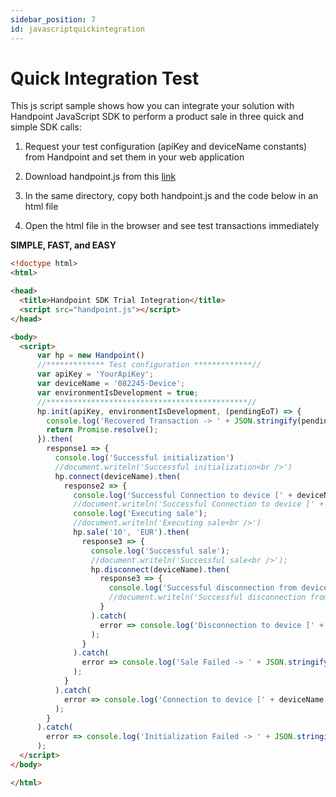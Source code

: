 ```yaml
---
sidebar_position: 7
id: javascriptquickintegration
---
```




# Quick Integration Test

This js script sample shows how you can integrate your solution with Handpoint JavaScript SDK to perform a product sale in three quick and simple SDK calls:

1) Request your test configuration (apiKey and deviceName constants) from Handpoint and set them in your web application

2) Download handpoint.js from this [link](https://hpoint-cr-binaries-prod.s3.amazonaws.com/cloud/sdk/wrappers/js/6.0.0/handpoint-6.0.0.js)

3) In the same directory, copy both handpoint.js and the code below in an html file

4) Open the html file in the browser and see test transactions immediately

**SIMPLE, FAST, and EASY**

```html
<!doctype html>
<html>

<head>
  <title>Handpoint SDK Trial Integration</title>
  <script src="handpoint.js"></script>
</head>

<body>
  <script>
      var hp = new Handpoint()
      //************* Test configuration *************//
      var apiKey = 'YourApiKey';
      var deviceName = '082245-Device';
      var environmentIsDevelopment = true;
      //*********************************************//
      hp.init(apiKey, environmentIsDevelopment, (pendingEoT) => {
        console.log('Recovered Transaction -> ' + JSON.stringify(pendingEoT));
        return Promise.resolve();
      }).then(
        response1 => {
          console.log('Successful initialization')
          //document.writeln('Successful initialization<br />')
          hp.connect(deviceName).then(
            response2 => {
              console.log('Successful Connection to device [' + deviceName + ']');
              //document.writeln('Successful Connection to device [' + deviceName + ']<br />')
              console.log('Executing sale');
              //document.writeln('Executing sale<br />')
              hp.sale('10', 'EUR').then(
                response3 => {
                  console.log('Successful sale');
                  //document.writeln('Successful sale<br />');
                  hp.disconnect(deviceName).then(
                    response3 => {
                      console.log('Successful disconnection from device [' + deviceName + ']')
                      //document.writeln('Successful disconnection from device [' + deviceName + ']<br />')
                    }
                  ).catch(
                    error => console.log('Disconnection to device [' + deviceName + '] Failed -> ' + JSON.stringify(error))
                  );
                }
              ).catch(
                error => console.log('Sale Failed -> ' + JSON.stringify(error))
              );
            }
          ).catch(
            error => console.log('Connection to device [' + deviceName + '] Failed -> ' + JSON.stringify(error))
          );
        }
      ).catch(
        error => console.log('Initialization Failed -> ' + JSON.stringify(error))
      );
  </script>
</body>

</html>
```